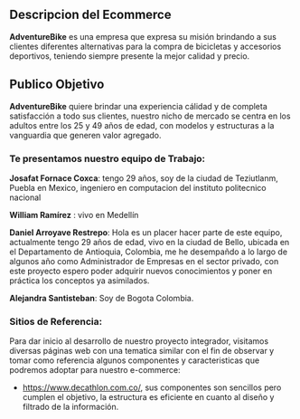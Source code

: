 ## Descripcion del Ecommerce
**AdventureBike** es una empresa que expresa su misión brindando a sus clientes diferentes alternativas para la compra de bicicletas y accesorios deportivos, teniendo siempre presente la mejor calidad y precio. 

## Publico Objetivo
**AdventureBike** quiere brindar una experiencia cálidad y de completa satisfacción a todo sus clientes, nuestro nicho de mercado se centra en los adultos entre los 25 y 49 años de edad, con modelos y estructuras 
a la vanguardia que generen valor agregado.

### Te presentamos nuestro equipo de Trabajo:

**Josafat Fornace Coxca**: tengo 29 años, soy de la ciudad de Teziutlanm, Puebla en Mexico, ingeniero en computacion del instituto politecnico nacional

**William Ramírez** : vivo en Medellín

**Daniel Arroyave Restrepo**: Hola es un placer hacer parte de este equipo, actualmente tengo 29 años de edad, vivo en la ciudad de Bello, ubicada en el Departamento de Antioquia, Colombia, me he desempañdo a lo largo de algunos año como Administrador de Empresas en el sector privado, con este proyecto espero poder adquirir nuevos conocimientos y poner en práctica los conceptos ya asimilados. 

**Alejandra Santisteban**: Soy de Bogota Colombia.

### Sitios de Referencia:
Para dar inicio al desarrollo de nuestro proyecto integrador, visitamos diversas páginas web con una tematica similar con el fin de observar y tomar como referencia algunos componentes y caracteristicas que podremos adoptar para nuestro e-commerce:

- https://www.decathlon.com.co/, sus componentes son sencillos pero cumplen el objetivo, la estructura es 
eficiente en cuanto al diseño y filtrado de la información. 
